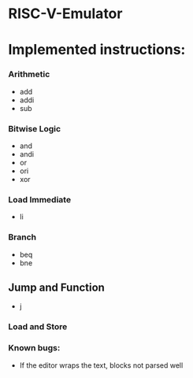 # RISC-V-Emulator

# Implemented instructions:

### Arithmetic

- add
- addi
- sub

### Bitwise Logic

- and
- andi
- or
- ori
- xor

### Load Immediate

- li

### Branch

- beq
- bne

## Jump and Function

- j


### Load and Store


### Known bugs:
- If the editor wraps the text, blocks not parsed well